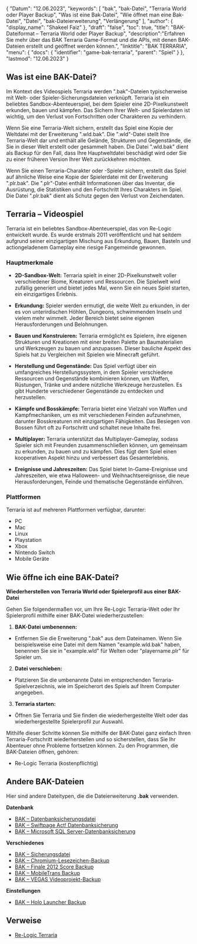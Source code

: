 {
"Datum": "12.06.2023",
  "keywords": [
"bak",
"bak-Datei",
"Terraria World oder Player Backup",
"Was ist eine Bak-Datei",
"Wie öffnet man eine Bak-Datei",
"Datei",
"bak-Dateierweiterung",
"Verlängerung"
],
  "author": {
"display_name": "Shakeel Faiz"
},
"draft": "false",
  "toc": true,
"title": "BAK-Dateiformat – Terraria World oder Player Backup",
  "description":"Erfahren Sie mehr über das BAK Terraria Game-Format und die APIs, mit denen BAK-Dateien erstellt und geöffnet werden können.",
"linktitle": "BAK TERRARIA",
  "menu": {
    "docs": {
      "identifier": "game-bak-terraria",
"parent": "Spiel"
}
},
"lastmod": "12.06.2023"
}

## Was ist eine BAK-Datei?

Im Kontext des Videospiels Terraria werden ".bak"-Dateien typischerweise mit Welt- oder Spieler-Sicherungsdateien verknüpft. Terraria ist ein beliebtes Sandbox-Abenteuerspiel, bei dem Spieler eine 2D-Pixelkunstwelt erkunden, bauen und kämpfen. Das Sichern Ihrer Welt- und Spielerdaten ist wichtig, um den Verlust von Fortschritten oder Charakteren zu verhindern.

Wenn Sie eine Terraria-Welt sichern, erstellt das Spiel eine Kopie der Weltdatei mit der Erweiterung ".wld.bak". Die ".wld"-Datei stellt Ihre Terraria-Welt dar und enthält alle Gelände, Strukturen und Gegenstände, die Sie in dieser Welt erstellt oder gesammelt haben. Die Datei ".wld.bak" dient als Backup für den Fall, dass Ihre Hauptweltdatei beschädigt wird oder Sie zu einer früheren Version Ihrer Welt zurückkehren möchten.

Wenn Sie einen Terraria-Charakter oder -Spieler sichern, erstellt das Spiel auf ähnliche Weise eine Kopie der Spielerdatei mit der Erweiterung ".plr.bak". Die ".plr"-Datei enthält Informationen über das Inventar, die Ausrüstung, die Statistiken und den Fortschritt Ihres Charakters im Spiel. Die Datei ".plr.bak" dient als Schutz gegen den Verlust von Zeichendaten.

## Terraria – Videospiel

Terraria ist ein beliebtes Sandbox-Abenteuerspiel, das von Re-Logic entwickelt wurde. Es wurde erstmals 2011 veröffentlicht und hat seitdem aufgrund seiner einzigartigen Mischung aus Erkundung, Bauen, Basteln und actiongeladenem Gameplay eine riesige Fangemeinde gewonnen.

### Hauptmerkmale

- **2D-Sandbox-Welt:** Terraria spielt in einer 2D-Pixelkunstwelt voller verschiedener Biome, Kreaturen und Ressourcen. Die Spielwelt wird zufällig generiert und bietet jedes Mal, wenn Sie ein neues Spiel starten, ein einzigartiges Erlebnis.

- **Erkundung:** Spieler werden ermutigt, die weite Welt zu erkunden, in der es von unterirdischen Höhlen, Dungeons, schwimmenden Inseln und vielem mehr wimmelt. Jeder Bereich bietet seine eigenen Herausforderungen und Belohnungen.

- **Bauen und Konstruieren:** Terraria ermöglicht es Spielern, ihre eigenen Strukturen und Kreationen mit einer breiten Palette an Baumaterialien und Werkzeugen zu bauen und anzupassen. Dieser bauliche Aspekt des Spiels hat zu Vergleichen mit Spielen wie Minecraft geführt.

- **Herstellung und Gegenstände:** Das Spiel verfügt über ein umfangreiches Herstellungssystem, in dem Spieler verschiedene Ressourcen und Gegenstände kombinieren können, um Waffen, Rüstungen, Tränke und andere nützliche Werkzeuge herzustellen. Es gibt Hunderte verschiedener Gegenstände zu entdecken und herzustellen.

- **Kämpfe und Bosskämpfe:** Terraria bietet eine Vielzahl von Waffen und Kampfmechaniken, um es mit verschiedenen Feinden aufzunehmen, darunter Bosskreaturen mit einzigartigen Fähigkeiten. Das Besiegen von Bossen führt oft zu Fortschritt und schaltet neue Inhalte frei.

- **Multiplayer:** Terraria unterstützt das Multiplayer-Gameplay, sodass Spieler sich mit Freunden zusammenschließen können, um gemeinsam zu erkunden, zu bauen und zu kämpfen. Dies fügt dem Spiel einen kooperativen Aspekt hinzu und verbessert das Gesamterlebnis.

- **Ereignisse und Jahreszeiten:** Das Spiel bietet In-Game-Ereignisse und Jahreszeiten, wie etwa Halloween- und Weihnachtsereignisse, die neue Herausforderungen, Feinde und thematische Gegenstände einführen.

### Plattformen

Terraria ist auf mehreren Plattformen verfügbar, darunter:
- PC
- Mac
- Linux
- Playstation
- Xbox
- Nintendo Switch
- Mobile Geräte

## Wie öffne ich eine BAK-Datei?

**Wiederherstellen von Terraria World oder Spielerprofil aus einer BAK-Datei**

Gehen Sie folgendermaßen vor, um Ihre Re-Logic Terraria-Welt oder Ihr Spielerprofil mithilfe einer BAK-Datei wiederherzustellen:

1. **BAK-Datei umbenennen:**
- Entfernen Sie die Erweiterung ".bak" aus dem Dateinamen. Wenn Sie beispielsweise eine Datei mit dem Namen "example.wld.bak" haben, benennen Sie sie in "example.wld" für Welten oder "playername.plr" für Spieler um.

2. **Datei verschieben:**
- Platzieren Sie die umbenannte Datei im entsprechenden Terraria-Spielverzeichnis, wie im Speicherort des Spiels auf Ihrem Computer angegeben.

3. **Terraria starten:**
- Öffnen Sie Terraria und Sie finden die wiederhergestellte Welt oder das wiederhergestellte Spielerprofil zur Auswahl.

Mithilfe dieser Schritte können Sie mithilfe der BAK-Datei ganz einfach Ihren Terraria-Fortschritt wiederherstellen und so sicherstellen, dass Sie Ihr Abenteuer ohne Probleme fortsetzen können. Zu den Programmen, die BAK-Dateien öffnen, gehören:

- Re-Logic Terraria (kostenpflichtig)

## Andere BAK-Dateien

Hier sind andere Dateitypen, die die Dateierweiterung **.bak** verwenden.

**Datenbank**
- [BAK – Datenbanksicherungsdatei](/database/bak/)
- [BAK – Swiftpage Act! Datenbanksicherung](/database/bak-act/)
- [BAK – Microsoft SQL Server-Datenbanksicherung](/database/bak-sqlserver/)

**Verschiedenes**
- [BAK – Sicherungsdatei](/misc/bak-backup/)
- [BAK – Chromium-Lesezeichen-Backup](/misc/bak-chromium/)
- [BAK – Finale 2012 Score Backup](/misc/bak-finale/)
- [BAK – MobileTrans Backup](/misc/bak-mobiletrans/)
- [BAK – VEGAS Videoprojekt-Backup](/misc/bak-vegas/)

**Einstellungen**
- [BAK – Holo Launcher Backup](/settings/bak-holo/)

## Verweise
* [Re-Logic Terraria](https://terraria.fandom.com/wiki/Re-Logic)
